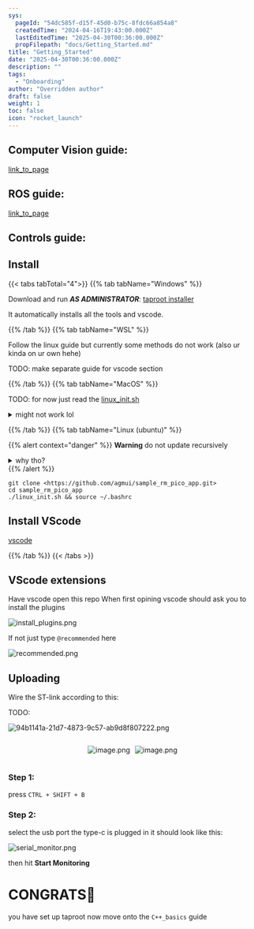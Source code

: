 ```yaml
---
sys:
  pageId: "54dc585f-d15f-45d0-b75c-8fdc66a854a8"
  createdTime: "2024-04-16T19:43:00.000Z"
  lastEditedTime: "2025-04-30T00:36:00.000Z"
  propFilepath: "docs/Getting_Started.md"
title: "Getting_Started"
date: "2025-04-30T00:36:00.000Z"
description: ""
tags:
  - "Onboarding"
author: "Overridden author"
draft: false
weight: 1
toc: false
icon: "rocket_launch"
---
```


## Computer Vision guide:

[link_to_page](86d45bc0-388b-4d26-8848-44f255f73d0e)

## ROS guide:

[link_to_page](3c76c1de-ec8f-46d6-8b0a-294005edc2d5)

## Controls guide:

## Install

{{< tabs tabTotal="4">}}
{{% tab tabName="Windows" %}}

Download and run _**AS ADMINISTRATOR**_: [taproot installer](https://github.com/Thornbots/TeachingFreshies/releases/tag/1.0)

It automatically installs all the tools and vscode.

{{% /tab %}}
{{% tab tabName="WSL" %}}

Follow the linux guide but currently some methods do not work (also ur kinda on ur own hehe)

TODO: make separate guide for vscode section

{{% /tab %}}
{{% tab tabName="MacOS" %}}

TODO: for now just read the [linux_init.sh](https://github.com/agmui/sample_rm_pico_app/blob/main/linux_init.sh)

<details>
<summary>might not work lol</summary>

`brew install libusb pkg-config`

Next install: [vscode](https://code.visualstudio.com/Download)

</details>

{{% /tab %}}
{{% tab tabName="Linux (ubuntu)" %}}

{{% alert context="danger" %}}
**Warning** do not update recursively
<details>
<summary>why tho?</summary>
There are some submodules that may go on for a while (like tinyusb) and I highly
recommend you don't need to get them.
If you want to see what submodules I update just look in `linux_init.sh`
</details>
{{% /alert %}}

```shell
git clone <https://github.com/agmui/sample_rm_pico_app.git>
cd sample_rm_pico_app
./linux_init.sh && source ~/.bashrc
```

## Install VScode

[vscode](https://code.visualstudio.com/Download)

{{% /tab %}}
{{< /tabs >}}

## VScode extensions

Have vscode open this repo
When first opining vscode should ask you to install the plugins

![install_plugins.png](https://prod-files-secure.s3.us-west-2.amazonaws.com/d518164a-d88e-44d1-a4ee-3adb3bd8bce0/89bd30f0-1825-4e77-867b-0a41ce370880/install_plugins.png?X-Amz-Algorithm=AWS4-HMAC-SHA256&X-Amz-Content-Sha256=UNSIGNED-PAYLOAD&X-Amz-Credential=ASIAZI2LB466YTBR6T4K%2F20250607%2Fus-west-2%2Fs3%2Faws4_request&X-Amz-Date=20250607T081016Z&X-Amz-Expires=3600&X-Amz-Security-Token=IQoJb3JpZ2luX2VjEJf%2F%2F%2F%2F%2F%2F%2F%2F%2F%2FwEaCXVzLXdlc3QtMiJHMEUCIQDE9BM1WNl3xQxqb%2BpdkQyaczaRHKUVfS9jecGD9ivE0QIgJUCuBA7jOcI494Bq6y45z%2FkPc8hClmRv0eSLbDFNnIUq%2FwMIcBAAGgw2Mzc0MjMxODM4MDUiDEVduNQPRV1H%2Fo%2FjVCrcA1VrDuQbwWmjf60rpPYUKnbgH5JbOlxrYDO%2BADTB8dKqTG7S57rx3axcKwkCa040XGkq297HALrdmVQIEbn9LQgTOGG%2BNMbKlN0XUwA9xXiiq3Cws0Gf162kawLMmB7ISzs7LTPypsE2m5D8re3Q3lKcVTL24%2BjwrO7PFksXk4x00VCy6NNBpTyQGqZdODf7h1sBSZAXZuV5dGjIba%2BZA6I7z8qBt%2FgCS1kTxuqHp5g%2Biqv7PwwFV4mcW%2BvUuIH9EgzlTN1wLv%2FWgJrTECnJLc8qYOnios9HGBbbekvUY2zjdkoCnSnPQUuh3N%2BD26d%2B0OTnm%2F5BQfpvNlPyKLxgWFnh4XOwGVvqMvp64YpVXifr%2Bh7fPsujz0mAEr3OWXEP7UejAcpDBQMjdJbwwnMbqu8CNUJY7m5rHyoVbJUTSRwcDE0N77q%2FSyq9NkuGNQuZ5XdFyudhha%2BTmpsplWzStkxi%2B%2FL6mGPR2yq8orEhMx%2F4LraOvBhbkFlgcHqaap%2FT8GIgNsMO%2FvSP8vFWAWkpxMMqDAjlnf5MgdMvyHdqE2aMe2XgrKgSNYI2SOaj8AtWg5IL8EE7QXjAfUlv0FDpkFkp8iS%2BdCW3z8KOCD3oa%2FN15gspJ%2FL5jzhH3eSOMNHGj8IGOqUBilCwWlVdDjz7cpnhjpsJuDsxXSdBSylAG9LRqwGaHNX2R%2Fz%2FyAUE0gIVF5eByRk7taIv785Lw7LUxljVJVDwQbkyUcbxc7cK6LZeML%2FfulkjnLu5MsfEYXnoZnbxxU1NyyX7aLKrBC9oNs%2FwNvxn0eVDo%2Fm%2BGsUYU1lVFTA6tyyNWKNfLGWWRJm6cbIG4sJLJOxR7S88l%2F9JkGmugVryBZKuEl5u&X-Amz-Signature=b74f04e27779611a9274a33e7a6a8f22a07a7446f564048da7f77917c72ebc2d&X-Amz-SignedHeaders=host&x-id=GetObject)

If not just type `@recommended` here  

![recommended.png](https://prod-files-secure.s3.us-west-2.amazonaws.com/d518164a-d88e-44d1-a4ee-3adb3bd8bce0/61e661e9-5d85-4dfc-be0d-8d2097a5e793/recommended.png?X-Amz-Algorithm=AWS4-HMAC-SHA256&X-Amz-Content-Sha256=UNSIGNED-PAYLOAD&X-Amz-Credential=ASIAZI2LB466YTBR6T4K%2F20250607%2Fus-west-2%2Fs3%2Faws4_request&X-Amz-Date=20250607T081016Z&X-Amz-Expires=3600&X-Amz-Security-Token=IQoJb3JpZ2luX2VjEJf%2F%2F%2F%2F%2F%2F%2F%2F%2F%2FwEaCXVzLXdlc3QtMiJHMEUCIQDE9BM1WNl3xQxqb%2BpdkQyaczaRHKUVfS9jecGD9ivE0QIgJUCuBA7jOcI494Bq6y45z%2FkPc8hClmRv0eSLbDFNnIUq%2FwMIcBAAGgw2Mzc0MjMxODM4MDUiDEVduNQPRV1H%2Fo%2FjVCrcA1VrDuQbwWmjf60rpPYUKnbgH5JbOlxrYDO%2BADTB8dKqTG7S57rx3axcKwkCa040XGkq297HALrdmVQIEbn9LQgTOGG%2BNMbKlN0XUwA9xXiiq3Cws0Gf162kawLMmB7ISzs7LTPypsE2m5D8re3Q3lKcVTL24%2BjwrO7PFksXk4x00VCy6NNBpTyQGqZdODf7h1sBSZAXZuV5dGjIba%2BZA6I7z8qBt%2FgCS1kTxuqHp5g%2Biqv7PwwFV4mcW%2BvUuIH9EgzlTN1wLv%2FWgJrTECnJLc8qYOnios9HGBbbekvUY2zjdkoCnSnPQUuh3N%2BD26d%2B0OTnm%2F5BQfpvNlPyKLxgWFnh4XOwGVvqMvp64YpVXifr%2Bh7fPsujz0mAEr3OWXEP7UejAcpDBQMjdJbwwnMbqu8CNUJY7m5rHyoVbJUTSRwcDE0N77q%2FSyq9NkuGNQuZ5XdFyudhha%2BTmpsplWzStkxi%2B%2FL6mGPR2yq8orEhMx%2F4LraOvBhbkFlgcHqaap%2FT8GIgNsMO%2FvSP8vFWAWkpxMMqDAjlnf5MgdMvyHdqE2aMe2XgrKgSNYI2SOaj8AtWg5IL8EE7QXjAfUlv0FDpkFkp8iS%2BdCW3z8KOCD3oa%2FN15gspJ%2FL5jzhH3eSOMNHGj8IGOqUBilCwWlVdDjz7cpnhjpsJuDsxXSdBSylAG9LRqwGaHNX2R%2Fz%2FyAUE0gIVF5eByRk7taIv785Lw7LUxljVJVDwQbkyUcbxc7cK6LZeML%2FfulkjnLu5MsfEYXnoZnbxxU1NyyX7aLKrBC9oNs%2FwNvxn0eVDo%2Fm%2BGsUYU1lVFTA6tyyNWKNfLGWWRJm6cbIG4sJLJOxR7S88l%2F9JkGmugVryBZKuEl5u&X-Amz-Signature=67a54a341c895253db9c584c6f85ec5df4cae759db46c68fd6844958c572ef40&X-Amz-SignedHeaders=host&x-id=GetObject)

## Uploading

Wire the ST-link according to this:

TODO:

![94b1141a-21d7-4873-9c57-ab9d8f807222.png](https://prod-files-secure.s3.us-west-2.amazonaws.com/d518164a-d88e-44d1-a4ee-3adb3bd8bce0/e5fad17d-ab82-4300-9f4c-505ab4b1202c/94b1141a-21d7-4873-9c57-ab9d8f807222.png?X-Amz-Algorithm=AWS4-HMAC-SHA256&X-Amz-Content-Sha256=UNSIGNED-PAYLOAD&X-Amz-Credential=ASIAZI2LB466YTBR6T4K%2F20250607%2Fus-west-2%2Fs3%2Faws4_request&X-Amz-Date=20250607T081016Z&X-Amz-Expires=3600&X-Amz-Security-Token=IQoJb3JpZ2luX2VjEJf%2F%2F%2F%2F%2F%2F%2F%2F%2F%2FwEaCXVzLXdlc3QtMiJHMEUCIQDE9BM1WNl3xQxqb%2BpdkQyaczaRHKUVfS9jecGD9ivE0QIgJUCuBA7jOcI494Bq6y45z%2FkPc8hClmRv0eSLbDFNnIUq%2FwMIcBAAGgw2Mzc0MjMxODM4MDUiDEVduNQPRV1H%2Fo%2FjVCrcA1VrDuQbwWmjf60rpPYUKnbgH5JbOlxrYDO%2BADTB8dKqTG7S57rx3axcKwkCa040XGkq297HALrdmVQIEbn9LQgTOGG%2BNMbKlN0XUwA9xXiiq3Cws0Gf162kawLMmB7ISzs7LTPypsE2m5D8re3Q3lKcVTL24%2BjwrO7PFksXk4x00VCy6NNBpTyQGqZdODf7h1sBSZAXZuV5dGjIba%2BZA6I7z8qBt%2FgCS1kTxuqHp5g%2Biqv7PwwFV4mcW%2BvUuIH9EgzlTN1wLv%2FWgJrTECnJLc8qYOnios9HGBbbekvUY2zjdkoCnSnPQUuh3N%2BD26d%2B0OTnm%2F5BQfpvNlPyKLxgWFnh4XOwGVvqMvp64YpVXifr%2Bh7fPsujz0mAEr3OWXEP7UejAcpDBQMjdJbwwnMbqu8CNUJY7m5rHyoVbJUTSRwcDE0N77q%2FSyq9NkuGNQuZ5XdFyudhha%2BTmpsplWzStkxi%2B%2FL6mGPR2yq8orEhMx%2F4LraOvBhbkFlgcHqaap%2FT8GIgNsMO%2FvSP8vFWAWkpxMMqDAjlnf5MgdMvyHdqE2aMe2XgrKgSNYI2SOaj8AtWg5IL8EE7QXjAfUlv0FDpkFkp8iS%2BdCW3z8KOCD3oa%2FN15gspJ%2FL5jzhH3eSOMNHGj8IGOqUBilCwWlVdDjz7cpnhjpsJuDsxXSdBSylAG9LRqwGaHNX2R%2Fz%2FyAUE0gIVF5eByRk7taIv785Lw7LUxljVJVDwQbkyUcbxc7cK6LZeML%2FfulkjnLu5MsfEYXnoZnbxxU1NyyX7aLKrBC9oNs%2FwNvxn0eVDo%2Fm%2BGsUYU1lVFTA6tyyNWKNfLGWWRJm6cbIG4sJLJOxR7S88l%2F9JkGmugVryBZKuEl5u&X-Amz-Signature=40619a83832d56b810794615eedad625d6a9edf73be8e5b8b5c8358b90a193db&X-Amz-SignedHeaders=host&x-id=GetObject)

<div style="display: flex;flex-direction: row; column-gap:10px; max-width: 630px;justify-content: center;">
<div>

![image.png](https://prod-files-secure.s3.us-west-2.amazonaws.com/d518164a-d88e-44d1-a4ee-3adb3bd8bce0/210ecb78-1116-4d7b-b9b7-2292f66fa2c2/image.png?X-Amz-Algorithm=AWS4-HMAC-SHA256&X-Amz-Content-Sha256=UNSIGNED-PAYLOAD&X-Amz-Credential=ASIAZI2LB4664ZXBDPFP%2F20250607%2Fus-west-2%2Fs3%2Faws4_request&X-Amz-Date=20250607T081019Z&X-Amz-Expires=3600&X-Amz-Security-Token=IQoJb3JpZ2luX2VjEJf%2F%2F%2F%2F%2F%2F%2F%2F%2F%2FwEaCXVzLXdlc3QtMiJHMEUCIQC%2BjikmYjSaWaBl2CEvcUd9tfZZIfRglhj3u0QyH2zDjgIgZPYSwbc0n2G6NgA3Zq%2FB1dOobnCSWllKjF8RomaywPIq%2FwMIcBAAGgw2Mzc0MjMxODM4MDUiDLlsPxE0pmP7bP%2B%2BdyrcA8lEw2KiKuWF70Whee4m3jmtVWp1UMIeyvOKbyLNs%2BvPBwrcrkcULjsI58EJLNN4PgtDj46PHLec9DGoU8vs5hvMlA56mV0pBjcy9JV514ramAFNHvASzXu6AYKx%2FFmhOWQPVgbeHC4DVFXj5XuXgon9LqAdh2kR6jTCaU1FNq%2B%2BQA%2BW3wR5XAePkHbKbPm0ck590jeD7JlCWPylxzsKHU9XbGoZnEsvXZQPa29l3830rB%2BilrO55V9V9x%2B1q8MdBfLD48XgTJ7BlTNHoIBC51Sejqz5jbydihMEHRLMO1l96RxVqkj1eWj0i%2B48mpuCJi5jQqiAnjRVrk%2FkRTkP5qppXahP3TQe0lZGXHBaKYadS2yBzHTpOC7DFpdFBnHJ4y8UZc7SxgFxtLWZO0Kr9%2BdE8tM9r5djsJvE3toIP%2B8d1yjdApHtWOWkXWjYcrkbumog0W8TCEhP0I0ukjvEUx4OxQsTljLmFeRIA99cdy%2F9qKZUKHU1GPKjy%2BdtasuB%2BUt38BbDhG0MJ0e%2F7oYMMsKEwkb5JR4IxWLo%2B963Hy0B4hOcT0pCxCAANoVjXcrHT55xwtLMcLOtmeDSdFMHTLQhHWlLyghebTomrPw3EbLAIP%2BqFpHBiyd6Xks6MOK3j8IGOqUBHQ67WqXI59Xy7ASksxaimlnSzYIiGCYftvqz3wE%2FSueJr%2FyPpj%2Fhhmud%2Bilp1JhGUlyuoNsmuc6yCBTagDBgBYgMYJlbrDsCzw%2FNxr8xpgcHyzzBsopC4WnspVlVlpzJfKvJK9u1TKpbR19nX6V3d%2B%2FMWwVboaIBuD738LpYY0ox1NZcSYv0H7NAPnfwNX5rZhFp2MXEHrHhMEEMYipX8d7aD2nv&X-Amz-Signature=c6d25aa39c5f2bb673d1c9e74857fb8470c39c0e2ff72692cc7164e3b511c006&X-Amz-SignedHeaders=host&x-id=GetObject)

</div>
<div>

![image.png](https://prod-files-secure.s3.us-west-2.amazonaws.com/d518164a-d88e-44d1-a4ee-3adb3bd8bce0/33a0fd0f-8ca6-4a86-8e09-26e95ded1fff/image.png?X-Amz-Algorithm=AWS4-HMAC-SHA256&X-Amz-Content-Sha256=UNSIGNED-PAYLOAD&X-Amz-Credential=ASIAZI2LB4667Z5UEEPZ%2F20250607%2Fus-west-2%2Fs3%2Faws4_request&X-Amz-Date=20250607T081025Z&X-Amz-Expires=3600&X-Amz-Security-Token=IQoJb3JpZ2luX2VjEJf%2F%2F%2F%2F%2F%2F%2F%2F%2F%2FwEaCXVzLXdlc3QtMiJIMEYCIQDT0el6wXC3XtmDQiug8dgkgKqpLQ7S0ZTWR9RZih55fAIhAO05Zchj2t7nsdy9JosPu5eH1A5EwVIT0ZFX9cuH0kYSKv8DCHAQABoMNjM3NDIzMTgzODA1Igzc%2Bg7xhdDyBYzlX1cq3AP5AIPwL4BbMAZbSNw%2F2jpX7V5Z993MOshAXu5fNzbetxqppzTcqWAKOJkGm%2FoLjK8R2nvGQOV0mC%2BwnvwlFeIq2TM7GUR%2B29SdddZ6i7L9FEXHXD9QoEEVQvKEBatdflx5fb4Y2S%2B%2BBFLB0cbj%2FNyqjp5JhX2mylXH5BOqXtPT3GnvHqGXjhVQuX%2BW08nWkjZnFKIl%2FpCtSGN5ZU5M0cWd0JabsTV1Cp8Uuyh0IVpPv%2BTYWUSItLeTFT0iZ5GoxFEXyqf%2BHiwEAM8ynvDuIkOt7Job1OMc5fEGFJbuMh7r%2Bouz5ufVWQySow4ek1DRLbcYu6RNom91%2Bnx5Js79SCkzK0JCskAzWQb5JlyqT3xN45V1vyNoH590DdoyZIVo%2BXRzGjZbl3uJpclGN3ME%2BjiWl2x2SYlJ8xmyg0jQmMhkCaWNdEBhwcBqhbF236lWTktLz0k0CMdQzwps0uC8bkiB0qbTcDBM%2BR4fVeEKf5Eq1%2BMMMnLNx4CakhVMGPFjAl8DKO0Lkbrb0rlMUax%2F1WxCeKLKtt%2FSlXqDZ%2FoVgF5fW6XFFm0iAXOTKsz%2FK5MfgRtZNh%2BI38rNGnJDdIIxXtZNDf0bfEVSePgfkJ2NY3u7kGTvl4GyxJUjqu2qmDDWt4%2FCBjqkARPbXOpXrjzxBbOYSBos1a4SG2kjfcJ%2BK%2BpD6CK6PjvEWrh4CWsxma%2BBsUGU3NJbbZq%2BBNjhcsEZAY2cP8yP2RyXbTtzO1Zw8%2Fi5KavQoJEQwp3Z0hTtKoqVr0qE4vaL14Iu4AHi5P1I253XrA5XX%2FPKar0iowba6YfYQHwjKLqRhi1Z3Z10jpGdllhIe40Ume3Cp3k2Fgde10XwxsPdNsEA1L9J&X-Amz-Signature=de276b1b0d34919968306e10f397db94161bd3612edd40a4ea87484305cd0af2&X-Amz-SignedHeaders=host&x-id=GetObject)

</div>
</div>

### Step 1:

press `CTRL + SHIFT + B`

### Step 2:

select the usb port the type-c is plugged in it should look like this:

![serial_monitor.png](https://prod-files-secure.s3.us-west-2.amazonaws.com/d518164a-d88e-44d1-a4ee-3adb3bd8bce0/f03f4774-05d4-4393-b6a0-d5efb6d315ab/serial_monitor.png?X-Amz-Algorithm=AWS4-HMAC-SHA256&X-Amz-Content-Sha256=UNSIGNED-PAYLOAD&X-Amz-Credential=ASIAZI2LB466YTBR6T4K%2F20250607%2Fus-west-2%2Fs3%2Faws4_request&X-Amz-Date=20250607T081016Z&X-Amz-Expires=3600&X-Amz-Security-Token=IQoJb3JpZ2luX2VjEJf%2F%2F%2F%2F%2F%2F%2F%2F%2F%2FwEaCXVzLXdlc3QtMiJHMEUCIQDE9BM1WNl3xQxqb%2BpdkQyaczaRHKUVfS9jecGD9ivE0QIgJUCuBA7jOcI494Bq6y45z%2FkPc8hClmRv0eSLbDFNnIUq%2FwMIcBAAGgw2Mzc0MjMxODM4MDUiDEVduNQPRV1H%2Fo%2FjVCrcA1VrDuQbwWmjf60rpPYUKnbgH5JbOlxrYDO%2BADTB8dKqTG7S57rx3axcKwkCa040XGkq297HALrdmVQIEbn9LQgTOGG%2BNMbKlN0XUwA9xXiiq3Cws0Gf162kawLMmB7ISzs7LTPypsE2m5D8re3Q3lKcVTL24%2BjwrO7PFksXk4x00VCy6NNBpTyQGqZdODf7h1sBSZAXZuV5dGjIba%2BZA6I7z8qBt%2FgCS1kTxuqHp5g%2Biqv7PwwFV4mcW%2BvUuIH9EgzlTN1wLv%2FWgJrTECnJLc8qYOnios9HGBbbekvUY2zjdkoCnSnPQUuh3N%2BD26d%2B0OTnm%2F5BQfpvNlPyKLxgWFnh4XOwGVvqMvp64YpVXifr%2Bh7fPsujz0mAEr3OWXEP7UejAcpDBQMjdJbwwnMbqu8CNUJY7m5rHyoVbJUTSRwcDE0N77q%2FSyq9NkuGNQuZ5XdFyudhha%2BTmpsplWzStkxi%2B%2FL6mGPR2yq8orEhMx%2F4LraOvBhbkFlgcHqaap%2FT8GIgNsMO%2FvSP8vFWAWkpxMMqDAjlnf5MgdMvyHdqE2aMe2XgrKgSNYI2SOaj8AtWg5IL8EE7QXjAfUlv0FDpkFkp8iS%2BdCW3z8KOCD3oa%2FN15gspJ%2FL5jzhH3eSOMNHGj8IGOqUBilCwWlVdDjz7cpnhjpsJuDsxXSdBSylAG9LRqwGaHNX2R%2Fz%2FyAUE0gIVF5eByRk7taIv785Lw7LUxljVJVDwQbkyUcbxc7cK6LZeML%2FfulkjnLu5MsfEYXnoZnbxxU1NyyX7aLKrBC9oNs%2FwNvxn0eVDo%2Fm%2BGsUYU1lVFTA6tyyNWKNfLGWWRJm6cbIG4sJLJOxR7S88l%2F9JkGmugVryBZKuEl5u&X-Amz-Signature=e5b57e64d47f90c8fae87fdfb1282fc9a32a1a232522b00f359967f39d26447b&X-Amz-SignedHeaders=host&x-id=GetObject)

then hit **Start Monitoring**

# CONGRATS🎉

you have set up taproot now move onto the `C++_basics` guide
